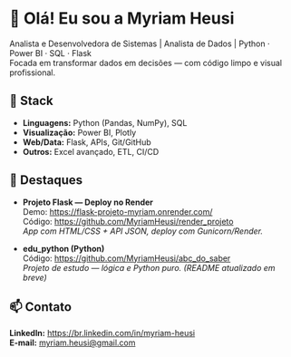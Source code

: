 # 👋 Olá! Eu sou a Myriam Heusi

Analista e Desenvolvedora de Sistemas | Analista de Dados | Python · Power BI · SQL · Flask  
Focada em transformar dados em decisões — com código limpo e visual profissional.

## 🔧 Stack
- **Linguagens:** Python (Pandas, NumPy), SQL  
- **Visualização:** Power BI, Plotly  
- **Web/Data:** Flask, APIs, Git/GitHub  
- **Outros:** Excel avançado, ETL, CI/CD

## 🚀 Destaques
- **Projeto Flask — Deploy no Render**  
  Demo: https://flask-projeto-myriam.onrender.com/  
  Código: https://github.com/MyriamHeusi/render_projeto  
  *App com HTML/CSS + API JSON, deploy com Gunicorn/Render.*

- **edu_python (Python)**  
  Código: https://github.com/MyriamHeusi/abc_do_saber  
  *Projeto de estudo — lógica e Python puro. (README atualizado em breve)*

## 📫 Contato
**LinkedIn:** https://br.linkedin.com/in/myriam-heusi  
**E-mail:** myriam.heusi@gmail.com
